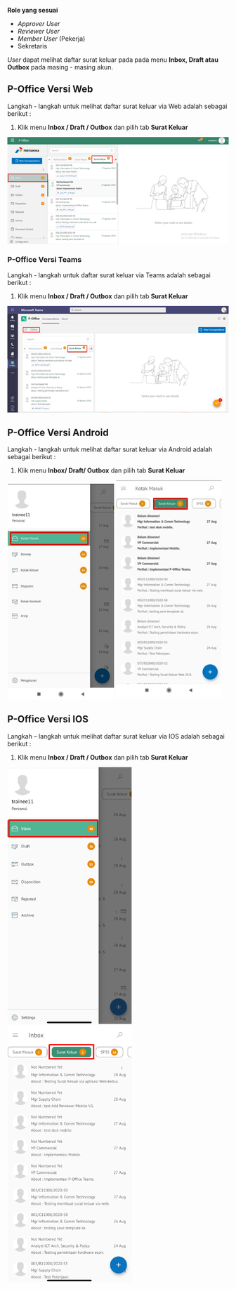 **Role yang sesuai**

- *Approver User*
- *Reviewer User*
- *Member User* (Pekerja)
- Sekretaris

*User* dapat melihat daftar surat keluar pada pada menu **Inbox, Draft atau Outbox** pada masing - masing akun. 

## **P-Office Versi Web**

Langkah - langkah untuk melihat daftar surat keluar via Web adalah sebagai berikut :

1. Klik menu **Inbox / Draft / Outbox** dan pilih tab **Surat Keluar**

![gambar](SuratKeluar/SK_Web/SK01.png)

### **P-Office Versi Teams**

Langkah - langkah untuk daftar surat keluar via Teams adalah sebagai berikut :

1.	Klik menu **Inbox / Draft / Outbox** dan pilih tab **Surat Keluar**

 ![gambar](SuratKeluar/SK_Teams/SK01.png)

## **P-Office Versi Android**

Langkah - langkah untuk melihat daftar surat keluar via Android adalah sebagai berikut :

1. Klik menu **Inbox/ Draft/ Outbox** dan pilih tab **Surat Keluar**

![gambar](SuratKeluar/SK_Android/DaftarSK/A01.jpg) ![gambar](SuratKeluar/SK_Android/DaftarSK/A02.jpg)

## **P-Office Versi IOS**

Langkah – langkah untuk melihat daftar surat keluar via IOS adalah sebagai berikut : 

1.	Klik menu **Inbox / Draft / Outbox** dan pilih tab **Surat Keluar**

![gambar](SuratKeluar/SK_IOS/SK-1.png) ![gambar](SuratKeluar/SK_IOS/SK-2.png)





